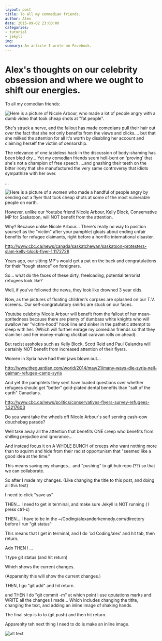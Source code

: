 ```yaml
---
layout: post
title: To all my commedian friends. 
author: Alex
date: 2015-09-02 23:00:00
categories:
- tutorial
- jekyll
img:
summary: An article I wrote on Facebook. 
---
```


# Alex's thoughts on our celebrity obsession and where we ought to shift our energies. 


To all my comedian friends:

![Here is a picture of Nicole Arbour, who made a lot of people angry with a dumb video that took cheap shots at "fat people".](http://www.fimho.com/wp-content/uploads/2010/09/Nicole-Arbour.jpg)

She's struck a nerve, and the fallout has made comedians pull their hair out over the fact that she not only benefits from the views and clicks.... but that she milked the attention for all it's worth by disabling her account and claiming herself the victim of censorship.

The relevance of one tasteless hack in the discussion of body-shaming has been bled dry... Yet my comedian friends seem hell-bent on 'proving' that she's not a champion of free speech ....and gnashing their teeth on the bitter irony that she manufactured the very same controversy that idiots sympathize with her over.

...

![Here is a picture of a women who made a handful of people angry by sending out a flyer that took cheap shots at some of the most vulnerable people on earth.](http://www.catholic.org/files/images/ins_news/2011011446.jpg)


However, unlike our Youtube friend Nicole Arbour, Kelly Block, Conservative MP for Saskatoon, will NOT benefit from the attention. 

Why? Because unlike Nicole Arbour... There's really no way to position yourself as the "victim" after your pamphlet gloats about ending unfair benefits for refugee claimants, right before a horrific international disaster.

http://www.cbc.ca/news/canada/saskatchewan/saskatoon-protesters-slam-kelly-block-flyer-1.1172728

Years ago, our sitting MP's would get a pat on the back and congratulations for their "tough stance" on foreigners. 

So... what do the faces of these dirty, freeloading, potential terrorist refugees look like?

Well, if you've followed the news, they look like drowned 3 year olds.

Now, as the pictures of floating children's corpses are splashed on our T.V. screens...Our self-congratulatory smirks are stuck on our faces. 

Youtube celebrity Nicole Arbour will benefit from the fallout of her mean-spritedness because there are plenty of dumbass white knights who will swallow her "victim-hood" hook line and sinker in the pathetic attempt to sleep with her.
(Which will further enrage my comedian friends so that they slam her and her money-making clickbait caravan rolls on ahead).

But racist assholes such as Kelly Block, Scott Reid and Paul Calandra will certainly NOT benefit from increased attention of their flyers. 

Women in Syria have had their jaws blown out...

http://www.theguardian.com/world/2014/may/21/many-ways-die-syria-neil-gaiman-refugee-camp-syria

 And yet the pamphlets they sent have loaded questions over whether  refugees should get "better" gold-plated dental benefits than "salt of the earth" Canadians.

http://www.cbc.ca/news/politics/conservatives-flyers-survey-refugees-1.3217603

Do you want take the wheels off Nicole Arbour's self serving cash-cow douchebag parade?

Well take away all the attention that benefits ONE creep who benefits from shilling prejudice and ignorance...

And instead focus it on A WHOLE BUNCH of creeps who want nothing more than to squirm and hide from their racist opportunism  that "seemed like a good idea at the time."








This means saving my changes... and "pushing" to git hub repo (??) so that we can collaborate.


So after I made my changes. (Like changing the title to this post, and doing all this text) 

I need to click "save as"

THEN... I need to get in terminal, and make sure Jekyll is NOT running ( I press ctrl-c)

THEN...  I have to be in the ~/Coding/alexanderkennedy.com/directory before I run "git status"

This means that I get in terminal, and I do 'cd Coding/alex' and hit tab, then return.

Adn THEN I ...

1 type git status (and hit return)

Which shows the current changes.

(Apparenlty this will show the current changes.)

THEN, I go "git add" and hit return.

and THEN I do "git commit -m"  at which point I use qoutations marks and WRITE all the changes I made... Which includes changing the titlte, changing the text, and adding an inline image of shaking hands.

The final step is to to (git push) and then hit return.


Apparenlty teh next thing I need to do is make an inline image. 

![alt text](http://www.trier-info.de/tl_files/images/freizeit/inlineskating/inlineskating_03.jpg)



